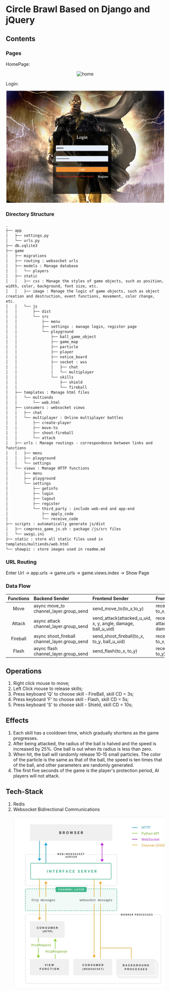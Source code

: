 # Circle Brawl Based on Django and jQuery

## Contents

### Pages

HomePage:

<p align="center"><img src="showpic/img/game.png" alt="home" width="500" /></p>
Login:
<p align="center"><img src="showpic/img/login_page.png" alt="login" width="500" /></p>

### Directory Structure

```
.
├── app
│   ├── settings.py
│   └── urls.py
├── db.sqlite3
├── game
│   ├── migrations
│   ├── routing : websocket urls
│   ├── models : Manage database
│   │   └── players
│   ├── static
│   │   ├── css : Manage the styles of game objects, such as position, width, color, background, font size, etc.
│   │   ├── image : Manage the logic of game objects, such as object creation and destruction, event functions, movement, color change, etc.
│   │   └── js
│   │       ├── dist
│   │       └── src
│   │           ├── menu
│   │           ├── settings : manage login, register page
│   │           └── playground
│   │               ├── ball_game_object
│   │               ├── game_map
│   │               ├── particle
│   │               ├── player
│   │               ├── notice_board
│   │               ├── socket : wss
│   │               │   ├── chat
│   │               │   └── multiplayer
│   │               └── skills
│   │                   ├── shield
│   │                   └── fireball
│   ├── templates : Manage html files
│   │   └── multiends
│   │       └── web.html
│   ├── consumers : websocket views
│   │   ├── chat
│   │   └── multiplayer : Online multiplayer battles
│   │       ├── create-player
│   │       ├── move-to
│   │       ├── shoot-fireball
│   │       └── attack
│   ├── urls : Manage routings - correspondence between links and functions
│   │   ├── menu
│   │   ├── playground
│   │   └── settings
│   └── views : Manage HTTP functions
│       ├── menu
│       ├── playground
│       └── settings
│           ├── getinfo
│           ├── login
│           ├── logout
│           ├── register
│           └── third_party : include web-end and app-end
│               ├── apply_code
│               └── receive_code
├── scripts : automatically generate js/dist
│   ├── compress_game_js.sh : package /js/src files
│   └── uwsgi.ini
├── static : store all static files used in templates/multiends/web.html
└── showpic : store images used in readme.md
```

### URL Routing

Enter Url -> app.urls -> game.urls -> game.views.index -> Show Page

### Data Flow

| Functions | Backend Sender                                     | Frontend Sender                                              | Frontend Receiver                                                      |
| :-------: | :------------------------------------------------- | :----------------------------------------------------------- | :--------------------------------------------------------------------- |
|   Move    | async move_to <br> channel_layer.group_send        | send_move_to(to_x,to_y)                                      | receive_move_to(u_uid, to_x, to_y)                                     |
|  Attack   | async attack <br> channel_layer.group_send         | send_attack(attacked_u_uid, x, y, angle, damage, ball_u_uid) | receive_attack(u_uid, attacked_u_uid, x, y, angle, damage, ball_u_uid) |
| Fireball  | async shoot_fireball <br> channel_layer.group_send | send_shoot_fireball(to_x, to_y, ball_u_uid)                  | receive_shoot_fireball(u_uid, to_x, to_y, ball_u_uid)                  |
|   Flash   | async flash <br> channel_layer.group_send          | send_flash(to_x, to_y)                                       | receive_blink(u_uid, to_x, to_y)                                       |

## Operations

1. Right click mouse to move;
2. Left Click mouse to release skills;
3. Press keyboard 'Q' to choose skill - FireBall, skill CD = 3s;
4. Press keyboard 'F' to choose skill - Flash, skill CD = 5s;
5. Press keyboard 'S' to choose skill - Shield, skill CD = 10s;

## Effects

1. Each skill has a cooldown time, which gradually shortens as the game progresses.
2. After being attacked, the radius of the ball is halved and the speed is increased by 25%. One ball is out when its radius is less than zero.
3. When hit, the ball will randomly release 10-15 small particles. The color of the particle is the same as that of the ball, the speed is ten times that of the ball, and other parameters are randomly generated.
4. The first five seconds of the game is the player's protection period, AI players will not attack.

## Tech-Stack

1. Redis
2. Websocket Bidirectional Communications
    <p align="center"><img src="showpic/img/websocket.png" alt="wss" width="500" /></p>
